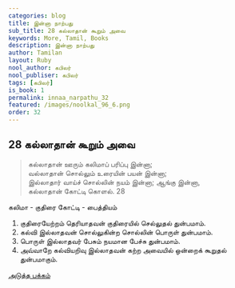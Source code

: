 ```yaml
---
categories: blog
title: இன்னா நாற்பது
sub_title: 28 கல்லாதான் கூறும் அவை
keywords: More, Tamil, Books
description: இன்னா நாற்பது
author: Tamilan
layout: Ruby
nool_author: கபிலர்
nool_publiser: கபிலர்
tags: [கபிலர்]
is_book: 1
permalink: innaa_narpathu_32
featured: /images/noolkal_96_6.png
order: 32
---
```



## 28 கல்லாதான் கூறும் அவை

> கல்லாதான் ஊரும் கலிமாப் பரிப்பு இன்னா;  
>  வல்லாதான் சொல்லும் உரையின் பயன் இன்னா;  
>  இல்லாதார் வாய்ச் சொல்லின் நயம் இன்னா; ஆங்கு இன்னா,  
>  கல்லாதான் கோட்டி கொளல். 28

கலிமா - குதிரை கோட்டி - பைத்தியம்

  1. குதிரையேற்றம் தெரியாதவன் குதிரையில் செல்லுதல் துன்பமாம். 
  2. கல்வி இல்லாதவன் சொல்லுகின்ற சொல்லின் பொருள் துன்பமாம். 
  3. பொருள் இல்லாதவர் பேசும் நயமான பேச்சு துன்பமாம். 
  4. அவ்வாறே கல்வியறிவு இல்லாதவன் கற்ற அவையில் ஒன்றைக் கூறுதல் துன்பமாகும். 

[அடுத்த பக்கம்](innaa_narpathu_33)